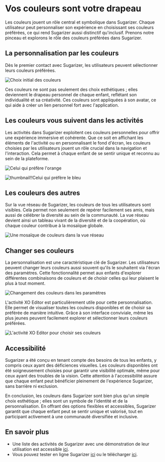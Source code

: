 # Vos couleurs sont votre drapeau

Les couleurs jouent un rôle central et symbolique dans Sugarizer. Chaque utilisateur peut personnaliser son expérience en choisissant ses couleurs préférées, ce qui rend Sugarizer aussi distinctif qu'inclusif. Prenons notre pinceau et explorons le rôle des couleurs préférées dans Sugarizer.

## La personnalisation par les couleurs

Dès le premier contact avec Sugarizer, les utilisateurs peuvent sélectionner leurs couleurs préférées.

![Choix initial des couleurs](videos/colors.gif)

Ces couleurs ne sont pas seulement des choix esthétiques ; elles deviennent le drapeau personnel de chaque enfant, reflétant son individualité et sa créativité. Ces couleurs sont appliquées à son avatar, ce qui aide à créer un lien personnel fort avec l'application.

## Les couleurs vous suivent dans les activités

Les activités dans Sugarizer exploitent ces couleurs personnelles pour offrir une expérience immersive et cohérente. Que ce soit en affichant les éléments de l'activité ou en personnalisant le fond d'écran, les couleurs choisies par les utilisateurs jouent un rôle crucial dans la navigation et l'interaction. Cela permet à chaque enfant de se sentir unique et reconnu au sein de la plateforme.

![Celui qui préfère l'orange](images/colors2.png)

![thumbnail!!Celui qui préfère le bleu](images/colors3.png)

## Les couleurs des autres

Sur la vue réseau de Sugarizer, les couleurs de tous les utilisateurs sont visibles. Cela permet non seulement de repérer facilement ses amis, mais aussi de célébrer la diversité au sein de la communauté. La vue réseau devient ainsi un tableau vivant de la diversité et de la coopération, où chaque couleur contribue à la mosaïque globale.

![Une mosaïque de couleurs dans la vue réseau](images/colors4.png)


## Changer ses couleurs

La personnalisation est une caractéristique clé de Sugarizer. Les utilisateurs peuvent changer leurs couleurs aussi souvent qu'ils le souhaitent via l'écran des paramètres. Cette fonctionnalité permet aux enfants d'explorer différentes combinaisons de couleurs et de choisir celles qui leur plaisent le plus à tout moment.

![Changement des couleurs dans les paramètres](images/colors5.png)

L'activité XO Editor est particulièrement utile pour cette personnalisation. Elle permet de visualiser toutes les couleurs disponibles et de choisir sa préférée de manière intuitive. Grâce à son interface conviviale, même les plus jeunes peuvent facilement explorer et sélectionner leurs couleurs préférées.

![L'activité XO Editor pour choisir ses couleurs](images/colors6.png)

## Accessibilité

Sugarizer a été conçu en tenant compte des besoins de tous les enfants, y compris ceux ayant des déficiences visuelles. Les couleurs disponibles ont été soigneusement choisies pour garantir une visibilité optimale, même pour ceux ayant des troubles de la vision. Cette attention à l'accessibilité assure que chaque enfant peut bénéficier pleinement de l'expérience Sugarizer, sans barrière ni exclusion.


En conclusion, les couleurs dans Sugarizer sont bien plus qu'un simple choix esthétique ; elles sont un symbole de l'identité et de la personnalisation. En offrant des options flexibles et accessibles, Sugarizer garantit que chaque enfant peut se sentir unique et valorisé, tout en participant activement à une communauté diversifiée et inclusive.


## En savoir plus

* Une liste des activités de Sugarizer avec une démonstration de leur utilisation est accessible [ici](https://sugarizer.org/activities.html).
* Vous pouvez tester en ligne Sugarizer [ici](https://try.sugarizer.org) ou le télécharger [ici](https://sugarizer.org/index.html#apps).
